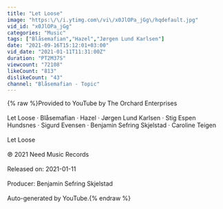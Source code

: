 ```yaml
---
title: "Let Loose"
image: "https:\/\/i.ytimg.com\/vi\/x0JlOPa_jGg\/hqdefault.jpg"
vid_id: "x0JlOPa_jGg"
categories: "Music"
tags: ["Blåsemafian","Hazel","Jørgen Lund Karlsen"]
date: "2021-09-16T15:12:01+03:00"
vid_date: "2021-01-11T11:31:00Z"
duration: "PT2M37S"
viewcount: "72108"
likeCount: "813"
dislikeCount: "43"
channel: "Blåsemafian - Topic"
---
```

{% raw %}Provided to YouTube by The Orchard Enterprises<br /><br />Let Loose · Blåsemafian · Hazel · Jørgen Lund Karlsen · Stig Espen Hundsnes · Sigurd Evensen · Benjamin Sefring Skjelstad · Caroline Teigen<br /><br />Let Loose<br /><br />℗ 2021 Need Music Records<br /><br />Released on: 2021-01-11<br /><br />Producer: Benjamin Sefring Skjelstad<br /><br />Auto-generated by YouTube.{% endraw %}
